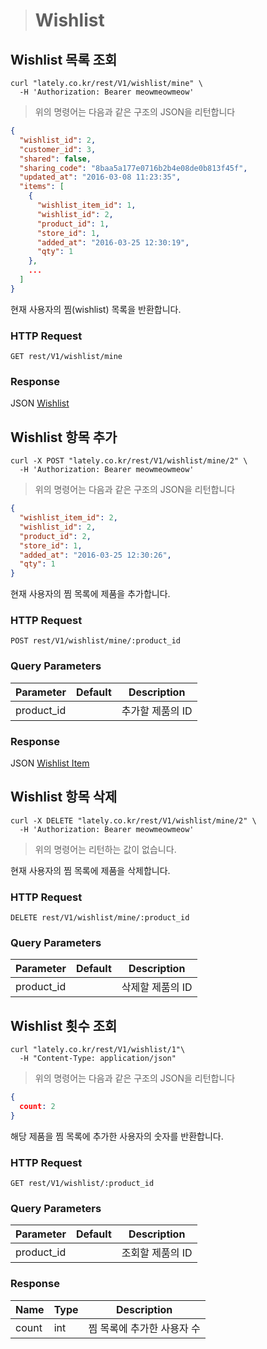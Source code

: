 > # Wishlist

## Wishlist 목록 조회

```shell
curl "lately.co.kr/rest/V1/wishlist/mine" \
  -H 'Authorization: Bearer meowmeowmeow'
```

> 위의 명령어는 다음과 같은 구조의 JSON을 리턴합니다

``` json
{
  "wishlist_id": 2,
  "customer_id": 3,
  "shared": false,
  "sharing_code": "8baa5a177e0716b2b4e08de0b813f45f",
  "updated_at": "2016-03-08 11:23:35",
  "items": [
    {
      "wishlist_item_id": 1,
      "wishlist_id": 2,
      "product_id": 1,
      "store_id": 1,
      "added_at": "2016-03-25 12:30:19",
      "qty": 1
    },
    ...
  ]
}
```

현재 사용자의 찜(wishlist) 목록을 반환합니다.

### HTTP Request

`GET rest/V1/wishlist/mine`

### Response

JSON [Wishlist](#wishlist-object)



## Wishlist 항목 추가

```shell
curl -X POST "lately.co.kr/rest/V1/wishlist/mine/2" \
  -H 'Authorization: Bearer meowmeowmeow'
```

> 위의 명령어는 다음과 같은 구조의 JSON을 리턴합니다

``` json
{
  "wishlist_item_id": 2,
  "wishlist_id": 2,
  "product_id": 2,
  "store_id": 1,
  "added_at": "2016-03-25 12:30:26",
  "qty": 1
}
```

현재 사용자의 찜 목록에 제품을 추가합니다.

### HTTP Request

`POST rest/V1/wishlist/mine/:product_id`

### Query Parameters

Parameter | Default | Description
--------- | ------- | -----------
product_id |  | 추가할 제품의 ID

### Response

JSON [Wishlist Item](#wishlist-item)



## Wishlist 항목 삭제


```shell
curl -X DELETE "lately.co.kr/rest/V1/wishlist/mine/2" \
  -H 'Authorization: Bearer meowmeowmeow'
```

> 위의 명령어는 리턴하는 값이 없습니다.


현재 사용자의 찜 목록에 제품을 삭제합니다.

### HTTP Request

`DELETE rest/V1/wishlist/mine/:product_id`

### Query Parameters

Parameter | Default | Description
--------- | ------- | -----------
product_id |  | 삭제할 제품의 ID




## Wishlist 횟수 조회

```shell
curl "lately.co.kr/rest/V1/wishlist/1"\
  -H "Content-Type: application/json"
```

> 위의 명령어는 다음과 같은 구조의 JSON을 리턴합니다

``` json
{
  count: 2
}
```

해당 제품을 찜 목록에 추가한 사용자의 숫자를 반환합니다.

### HTTP Request

`GET rest/V1/wishlist/:product_id`


### Query Parameters

Parameter | Default | Description
--------- | ------- | -----------
product_id |  | 조회할 제품의 ID

### Response

Name | Type | Description
---- | ---- | -----------
count  | int | 찜 목록에 추가한 사용자 수

